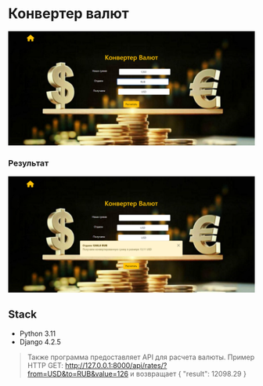 # Конвертер валют




![Текст с описанием картинки](static/img/screen1.png)

### Результат

![Текст с описанием картинки](static/img/screen2.png)

## Stack
* Python 3.11
* Django 4.2.5


>Также программа предоставляет API для расчета валюты. 
> Пример HTTP GET: http://127.0.0.1:8000/api/rates/?from=USD&to=RUB&value=126 
и возвращает
{
    "result": 12098.29
}
